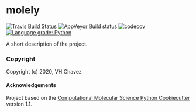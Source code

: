 molely
==============================
[//]: # (Badges)
[![Travis Build Status](https://travis-ci.com/REPLACE_WITH_OWNER_ACCOUNT/molely.svg?branch=master)](https://travis-ci.com/REPLACE_WITH_OWNER_ACCOUNT/molely)
[![AppVeyor Build status](https://ci.appveyor.com/api/projects/status/REPLACE_WITH_APPVEYOR_LINK/branch/master?svg=true)](https://ci.appveyor.com/project/REPLACE_WITH_OWNER_ACCOUNT/molely/branch/master)
[![codecov](https://codecov.io/gh/REPLACE_WITH_OWNER_ACCOUNT/molely/branch/master/graph/badge.svg)](https://codecov.io/gh/REPLACE_WITH_OWNER_ACCOUNT/molely/branch/master)
[![Language grade: Python](https://img.shields.io/lgtm/grade/python/g/VHchavez/molely.svg?logo=lgtm&logoWidth=18)](https://lgtm.com/projects/g/VHchavez/molely/context:python)


A short description of the project.

### Copyright

Copyright (c) 2020, VH Chavez


#### Acknowledgements
 
Project based on the 
[Computational Molecular Science Python Cookiecutter](https://github.com/molssi/cookiecutter-cms) version 1.1.
